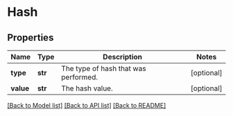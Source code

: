 # Hash

## Properties
Name | Type | Description | Notes
------------ | ------------- | ------------- | -------------
**type** | **str** | The type of hash that was performed. | [optional] 
**value** | **str** | The hash value. | [optional] 

[[Back to Model list]](../README.md#documentation-for-models) [[Back to API list]](../README.md#documentation-for-api-endpoints) [[Back to README]](../README.md)


